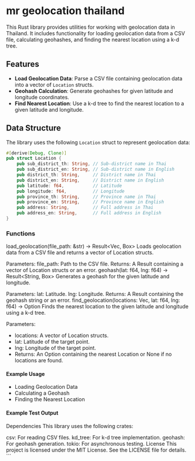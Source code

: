 # mr geolocation thailand

This Rust library provides utilities for working with geolocation data in Thailand. It includes functionality for loading geolocation data from a CSV file, calculating geohashes, and finding the nearest location using a k-d tree.

## Features

- **Load Geolocation Data**: Parse a CSV file containing geolocation data into a vector of `Location` structs.
- **Geohash Calculation**: Generate geohashes for given latitude and longitude coordinates.
- **Find Nearest Location**: Use a k-d tree to find the nearest location to a given latitude and longitude.

## Data Structure

The library uses the following `Location` struct to represent geolocation data:

```rust
#[derive(Debug, Clone)]
pub struct Location {
    pub sub_district_th: String, // Sub-district name in Thai
    pub sub_district_en: String, // Sub-district name in English
    pub district_th: String,     // District name in Thai
    pub district_en: String,     // District name in English
    pub latitude: f64,           // Latitude
    pub longitude: f64,          // Longitude
    pub province_th: String,     // Province name in Thai
    pub province_en: String,     // Province name in English
    pub address: String,         // Full address in Thai
    pub address_en: String,      // Full address in English
}
```

### Functions
load_geolocation(file_path: &str) -> Result<Vec<Location>, Box<dyn Error>>
Loads geolocation data from a CSV file and returns a vector of Location structs.

Parameters:
file_path: Path to the CSV file.
Returns: A Result containing a vector of Location structs or an error.
geohash(lat: f64, lng: f64) -> Result<String, Box<dyn Error>>
Generates a geohash for the given latitude and longitude.

Parameters:
lat: Latitude.
lng: Longitude.
Returns: A Result containing the geohash string or an error.
find_geolocation(locations: Vec<Location>, lat: f64, lng: f64) -> Option<Location>
Finds the nearest location to the given latitude and longitude using a k-d tree.

Parameters:
- locations: A vector of Location structs.
- lat: Latitude of the target point.
- lng: Longitude of the target point.
- Returns: An Option containing the nearest Location or None if no locations are found.

#### Example Usage
- Loading Geolocation Data
- Calculating a Geohash
- Finding the Nearest Location


#### Example Test Output
Dependencies
This library uses the following crates:

csv: For reading CSV files.
kd_tree: For k-d tree implementation.
geohash: For geohash generation.
tokio: For asynchronous testing.
License
This project is licensed under the MIT License. See the LICENSE file for details. ```